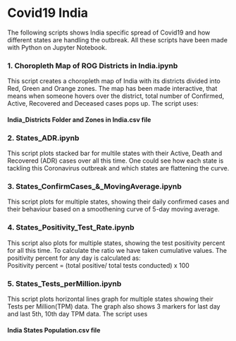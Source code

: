 # Covid19 India

The following scripts shows India specific spread of Covid19 and how different states are handling the outbreak. All these scripts have been made with Python on Jupyter Notebook.

### 1. Choropleth Map of ROG Districts in India.ipynb

This script creates a choropleth map of India with its districts divided into Red, Green and Orange zones. 
The map has been made interactive, that means when someone hovers over the district, total number of Confirmed, Active, Recovered and 
Deceased cases pops up. The script uses:
#### India_Districts Folder and Zones in India.csv file

### 2. States_ADR.ipynb

This script plots stacked bar for multile states with their Active, Death and Recovered (ADR) cases over all this time. One could see how each state is tackling this Coronavirus outbreak and which states are flattening the curve.

### 3. States_ConfirmCases_&_MovingAverage.ipynb

This script plots for multiple states, showing their daily confirmed cases and their behaviour based on a smoothening curve of 5-day moving average.

### 4. States_Positivity_Test_Rate.ipynb

This script also plots for multiple states, showing the test positivity percent for all this time. To calculate the ratio we have taken cumulative values. The positivity percent for any day is calculated as: <br>
Positivity percent = (total positive/ total tests conducted) x 100

### 5. States_Tests_perMillion.ipynb

This script plots horizontal lines graph for multiple states showing their Tests per Million(TPM) data. The graph also shows 3 markers for last day and last 5th, 10th day TPM data. The script uses
#### India States Population.csv file
